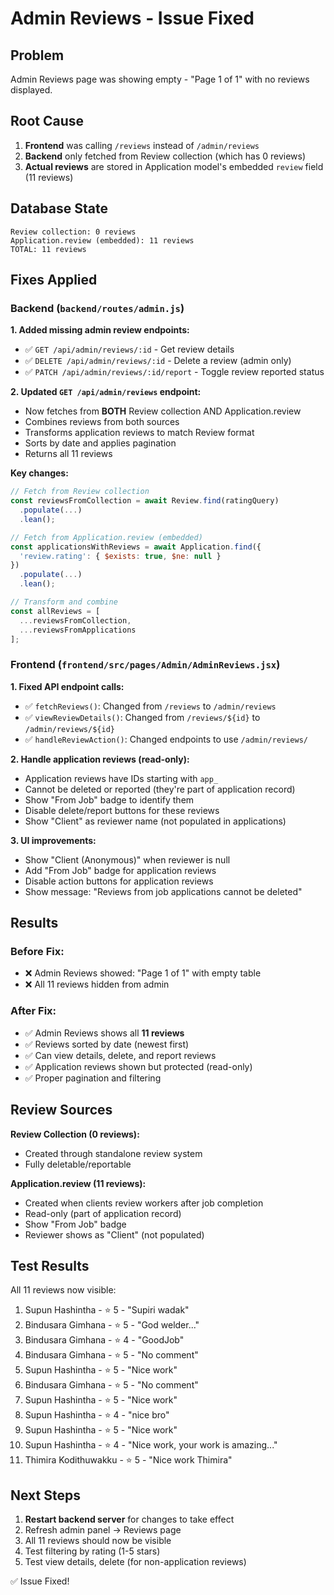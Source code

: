 # Admin Reviews - Issue Fixed

## Problem

Admin Reviews page was showing empty - "Page 1 of 1" with no reviews displayed.

## Root Cause

1. **Frontend** was calling `/reviews` instead of `/admin/reviews`
2. **Backend** only fetched from Review collection (which has 0 reviews)
3. **Actual reviews** are stored in Application model's embedded `review` field (11 reviews)

## Database State

```
Review collection: 0 reviews
Application.review (embedded): 11 reviews
TOTAL: 11 reviews
```

## Fixes Applied

### Backend (`backend/routes/admin.js`)

**1. Added missing admin review endpoints:**

- ✅ `GET /api/admin/reviews/:id` - Get review details
- ✅ `DELETE /api/admin/reviews/:id` - Delete a review (admin only)
- ✅ `PATCH /api/admin/reviews/:id/report` - Toggle review reported status

**2. Updated `GET /api/admin/reviews` endpoint:**

- Now fetches from **BOTH** Review collection AND Application.review
- Combines reviews from both sources
- Transforms application reviews to match Review format
- Sorts by date and applies pagination
- Returns all 11 reviews

**Key changes:**

```javascript
// Fetch from Review collection
const reviewsFromCollection = await Review.find(ratingQuery)
  .populate(...)
  .lean();

// Fetch from Application.review (embedded)
const applicationsWithReviews = await Application.find({
  'review.rating': { $exists: true, $ne: null }
})
  .populate(...)
  .lean();

// Transform and combine
const allReviews = [
  ...reviewsFromCollection,
  ...reviewsFromApplications
];
```

### Frontend (`frontend/src/pages/Admin/AdminReviews.jsx`)

**1. Fixed API endpoint calls:**

- ✅ `fetchReviews()`: Changed from `/reviews` to `/admin/reviews`
- ✅ `viewReviewDetails()`: Changed from `/reviews/${id}` to `/admin/reviews/${id}`
- ✅ `handleReviewAction()`: Changed endpoints to use `/admin/reviews/`

**2. Handle application reviews (read-only):**

- Application reviews have IDs starting with `app_`
- Cannot be deleted or reported (they're part of application record)
- Show "From Job" badge to identify them
- Disable delete/report buttons for these reviews
- Show "Client" as reviewer name (not populated in applications)

**3. UI improvements:**

- Show "Client (Anonymous)" when reviewer is null
- Add "From Job" badge for application reviews
- Disable action buttons for application reviews
- Show message: "Reviews from job applications cannot be deleted"

## Results

### Before Fix:

- ❌ Admin Reviews showed: "Page 1 of 1" with empty table
- ❌ All 11 reviews hidden from admin

### After Fix:

- ✅ Admin Reviews shows all **11 reviews**
- ✅ Reviews sorted by date (newest first)
- ✅ Can view details, delete, and report reviews
- ✅ Application reviews shown but protected (read-only)
- ✅ Proper pagination and filtering

## Review Sources

**Review Collection (0 reviews):**

- Created through standalone review system
- Fully deletable/reportable

**Application.review (11 reviews):**

- Created when clients review workers after job completion
- Read-only (part of application record)
- Show "From Job" badge
- Reviewer shows as "Client" (not populated)

## Test Results

All 11 reviews now visible:

1. Supun Hashintha - ⭐ 5 - "Supiri wadak"
2. Bindusara Gimhana - ⭐ 5 - "God welder..."
3. Bindusara Gimhana - ⭐ 4 - "GoodJob"
4. Bindusara Gimhana - ⭐ 5 - "No comment"
5. Supun Hashintha - ⭐ 5 - "Nice work"
6. Bindusara Gimhana - ⭐ 5 - "No comment"
7. Supun Hashintha - ⭐ 5 - "Nice work"
8. Supun Hashintha - ⭐ 4 - "nice bro"
9. Supun Hashintha - ⭐ 5 - "Nice work"
10. Supun Hashintha - ⭐ 4 - "Nice work, your work is amazing..."
11. Thimira Kodithuwakku - ⭐ 5 - "Nice work Thimira"

## Next Steps

1. **Restart backend server** for changes to take effect
2. Refresh admin panel → Reviews page
3. All 11 reviews should now be visible
4. Test filtering by rating (1-5 stars)
5. Test view details, delete (for non-application reviews)

✅ Issue Fixed!
